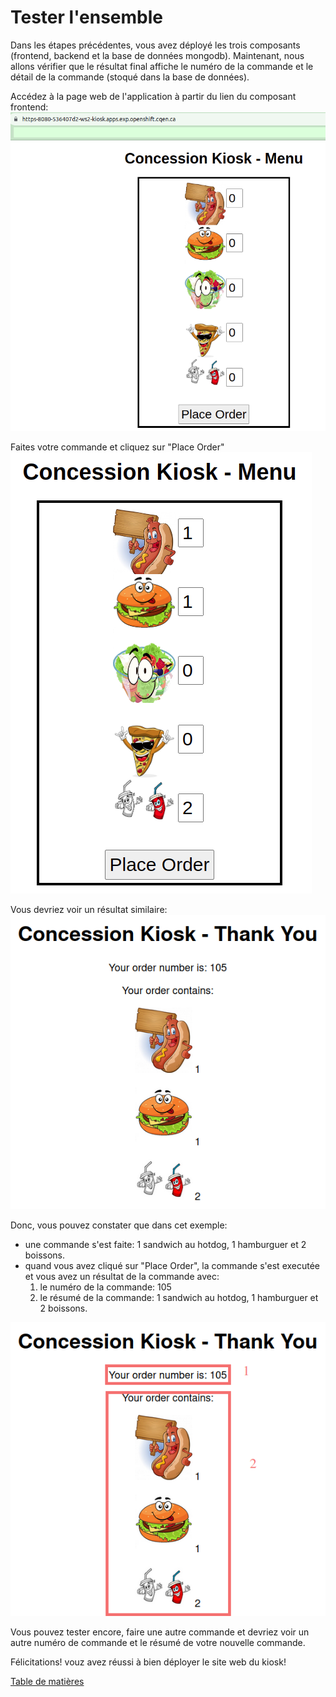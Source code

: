 # Tester l'ensemble

Dans les étapes précédentes, vous avez déployé les trois composants (frontend, backend et la base de données mongodb). Maintenant, nous allons vérifier que le résultat final affiche le numéro de la commande et le détail de la commande (stoqué dans la base de données).

Accédez à la page web de l'application à partir du lien du composant  frontend:
![kiosk-ui-home](images/kiosk-ui-home.png)

Faites votre commande et cliquez sur "Place Order"
![kiosk-ui-placez-commande](images/kiosk-ui-place-order.png)

Vous devriez voir un résultat similaire:
![kiosk-ui-resultat-commande](images/kiosk-ui-result-order-db.png)

Donc, vous pouvez constater que dans cet exemple:
- une commande s'est faite: 1 sandwich au hotdog, 1 hamburguer et 2 boissons.
- quand vous avez cliqué sur "Place Order", la commande s'est executée et vous avez un résultat de la commande avec:
  1. le numéro de la commande: 105
  2. le résumé de la commande: 1 sandwich au hotdog, 1 hamburguer et 2 boissons.

![kiosk-ui-resultat-commande-soulignee](images/kiosk-ui-result-order-db-order-number.png)

Vous pouvez tester encore, faire une autre commande et devriez voir un autre numéro de commande et le résumé de votre nouvelle commande.

Félicitations! vouz avez réussi à bien déployer le site web du kiosk!

[Table de matières](README.md)
